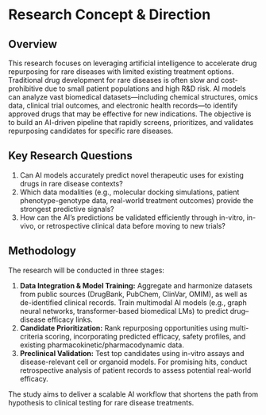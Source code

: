 

# Research Concept & Direction


## Overview

This research focuses on leveraging artificial intelligence to accelerate drug repurposing for rare diseases with limited existing treatment options. Traditional drug development for rare diseases is often slow and cost-prohibitive due to small patient populations and high R&D risk. AI models can analyze vast biomedical datasets—including chemical structures, omics data, clinical trial outcomes, and electronic health records—to identify approved drugs that may be effective for new indications. The objective is to build an AI-driven pipeline that rapidly screens, prioritizes, and validates repurposing candidates for specific rare diseases.

## Key Research Questions

1. Can AI models accurately predict novel therapeutic uses for existing drugs in rare disease contexts?
2. Which data modalities (e.g., molecular docking simulations, patient phenotype-genotype data, real-world treatment outcomes) provide the strongest predictive signals?
3. How can the AI’s predictions be validated efficiently through in-vitro, in-vivo, or retrospective clinical data before moving to new trials?

## Methodology

The research will be conducted in three stages:

1. **Data Integration & Model Training:** Aggregate and harmonize datasets from public sources (DrugBank, PubChem, ClinVar, OMIM), as well as de-identified clinical records. Train multimodal AI models (e.g., graph neural networks, transformer-based biomedical LMs) to predict drug–disease efficacy links.
2. **Candidate Prioritization:** Rank repurposing opportunities using multi-criteria scoring, incorporating predicted efficacy, safety profiles, and existing pharmacokinetic/pharmacodynamic data.
3. **Preclinical Validation:** Test top candidates using in-vitro assays and disease-relevant cell or organoid models. For promising hits, conduct retrospective analysis of patient records to assess potential real-world efficacy.

The study aims to deliver a scalable AI workflow that shortens the path from hypothesis to clinical testing for rare disease treatments.




